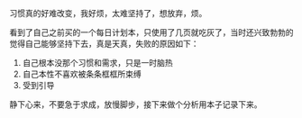   习惯真的好难改变，我好烦，太难坚持了，想放弃，烦。

  看到了自己之前买的一个每日计划本，只使用了几页就吃灰了，当时还兴致勃勃的觉得自己能够坚持下去，真是天真，失败的原因如下：

1. 自己根本没那个习惯和需求，只是一时脑热
2. 自己本性不喜欢被条条框框所束缚
3. 受到引导

  静下心来，不要急于求成，放慢脚步，接下来做个分析用本子记录下来。